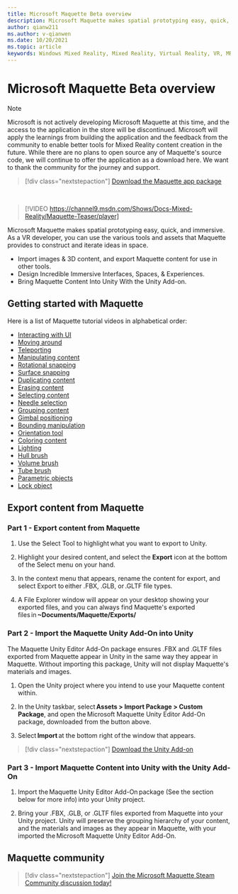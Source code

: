 ```yaml
---
title: Microsoft Maquette Beta overview
description: Microsoft Maquette makes spatial prototyping easy, quick, and immersive. Maquette provides VR developers with various tools & assets to construct & iterate ideas in space.
author: qianw211
ms.author: v-qianwen
ms.date: 10/20/2021
ms.topic: article
keywords: Windows Mixed Reality, Mixed Reality, Virtual Reality, VR, MR, get started, setup, Mixed Reality Portal, Maquette
---
```


# Microsoft Maquette Beta overview

>[!Note]
>Microsoft is not actively developing Microsoft Maquette at this time, and the access to the application in the store will be discontinued. Microsoft will apply the learnings from building the application and the feedback from the community to enable better tools for Mixed Reality content creation in the future. While there are no plans to open source any of Maquette's source code, we will continue to offer the application as a download here. We want to thank the community for the journey and support.

   > [!div class="nextstepaction"]
   > [Download the Maquette app package](https://aka.ms/MaquetteDownloadAppPackage)

&nbsp;

> [!VIDEO https://channel9.msdn.com/Shows/Docs-Mixed-Reality/Maquette-Teaser/player]

Microsoft Maquette makes spatial prototyping easy, quick, and immersive. As a VR developer, you can use the various tools and assets that Maquette provides to construct and iterate ideas in space. 

- Import images & 3D content, and export Maquette content for use in other tools. 
- Design Incredible Immersive Interfaces, Spaces, & Experiences. 
- Bring Maquette Content Into Unity With the Unity Add-on. 

## Getting started with Maquette 

Here is a list of Maquette tutorial videos in alphabetical order:

* [Interacting with UI](https://channel9.msdn.com/Shows/Docs-Mixed-Reality/Maquette-Hand-UI) 
* [Moving around](https://channel9.msdn.com/Shows/Docs-Mixed-Reality/Maquette-Swimming)
* [Teleporting](https://channel9.msdn.com/Shows/Docs-Mixed-Reality/Maquette-Teleporting)
* [Manipulating content](https://channel9.msdn.com/Shows/Docs-Mixed-Reality/Maquette-Object-Manipulation)
* [Rotational snapping](https://channel9.msdn.com/Shows/Docs-Mixed-Reality/Maquette-Rotational-Snapping)
* [Surface snapping](https://channel9.msdn.com/Shows/Docs-Mixed-Reality/Maquette-Surface-Snapping)
* [Duplicating content](https://channel9.msdn.com/Shows/Docs-Mixed-Reality/Maquette-Duplicating-Content)
* [Erasing content](https://channel9.msdn.com/Shows/Docs-Mixed-Reality/Maquette-Erasing-Content)
* [Selecting content](https://channel9.msdn.com/Shows/Docs-Mixed-Reality/Maquette-Selecting-Content)
* [Needle selection](https://channel9.msdn.com/Shows/Docs-Mixed-Reality/Maquette-Needle-Selection)
* [Grouping content](https://channel9.msdn.com/Shows/Docs-Mixed-Reality/Maquette-Grouping-Content)
* [Gimbal positioning](https://channel9.msdn.com/Shows/Docs-Mixed-Reality/Maquette-Gimbal)
* [Bounding manipulation](https://channel9.msdn.com/Shows/Docs-Mixed-Reality/Maquette-Bounding-Manipulation)
* [Orientation tool](https://channel9.msdn.com/Shows/Docs-Mixed-Reality/Maquette-Orientation-Tool)
* [Coloring content](https://channel9.msdn.com/Shows/Docs-Mixed-Reality/Maquette-Coloring-Content)
* [Lighting](https://channel9.msdn.com/Shows/Docs-Mixed-Reality/Maquette-Lighting)
* [Hull brush](https://channel9.msdn.com/Shows/Docs-Mixed-Reality/Maquette-Hull-Brush)
* [Volume brush](https://channel9.msdn.com/Shows/Docs-Mixed-Reality/Maquette-Volume-Brush)
* [Tube brush](https://channel9.msdn.com/Shows/Docs-Mixed-Reality/Maquette-Tube-Brush)
* [Parametric objects](https://channel9.msdn.com/Shows/Docs-Mixed-Reality/Maquette-Parametric-Objects)
* [Lock object](https://channel9.msdn.com/Shows/Docs-Mixed-Reality/Maquette-Lock-Object)

## Export content from Maquette

### Part 1 - Export content from Maquette

1. Use the Select Tool to highlight what you want to export to Unity. 

1. Highlight your desired content, and select the **Export** icon at the bottom of the Select menu on your hand. 

1. In the context menu that appears, rename the content for export, and select Export to either .FBX, .GLB, or .GLTF file types. 

1. A File Explorer window will appear on your desktop showing your exported files, and you can always find Maquette's exported files in **~Documents/Maquette/Exports/**

### Part 2 - Import the Maquette Unity Add-On into Unity

The Maquette Unity Editor Add-On package ensures .FBX and .GLTF files exported from Maquette appear in Unity in the same way they appear in Maquette. Without importing this package, Unity will not display Maquette's materials and images. 

1. Open the Unity project where you intend to use your Maquette content within. 

1. In the Unity taskbar, select **Assets > Import Package > Custom Package**, and open the Microsoft Maquette Unity Editor Add-On package, downloaded from the button above. 

1. Select **Import** at the bottom right of the window that appears. 

>[!div class="nextstepaction"] 
>[Download the Unity Add-on](https://aka.ms/MaquetteDownloadAddOn) 

### Part 3 - Import Maquette Content into Unity with the Unity Add-On 

1. Import the Maquette Unity Editor Add-On package (See the section below for more info) into your Unity project. 

1. Bring your .FBX, .GLB, or .GLTF files exported from Maquette into your Unity project. Unity will preserve the grouping hierarchy of your content, and the materials and images as they appear in Maquette, with your imported the Microsoft Maquette Unity Editor Add-On. 

## Maquette community 

>[!div class="nextstepaction"] 
>[Join the Microsoft Maquette Steam Community discussion today!](https://aka.ms/maquette-community)
